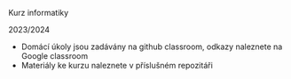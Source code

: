 Kurz informatiky

2023/2024
- Domácí úkoly jsou zadávány na github classroom, odkazy naleznete na Google classroom
- Materiály ke kurzu naleznete v příslušném repozitáři
